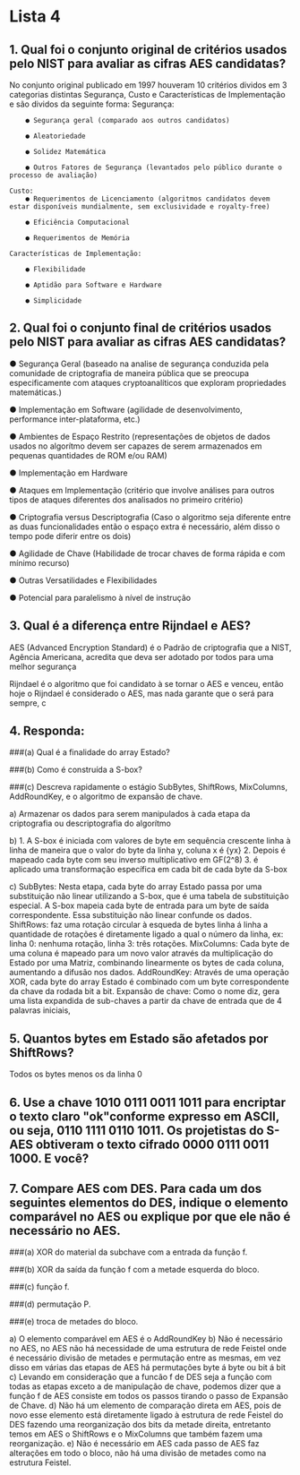 # Lista 4

## 1. Qual foi o conjunto original de critérios usados pelo NIST para avaliar as cifras AES candidatas?

  No conjunto original publicado em 1997 houveram 10 critérios dividos em 3 categorias distintas Segurança, Custo e Características de Implementação e são dividos da seguinte forma:
    Segurança:
    
        ● Segurança geral (comparado aos outros candidatos)
        
        ● Aleatoriedade
        
        ● Solidez Matemática
        
        ● Outros Fatores de Segurança (levantados pelo público durante o processo de avaliação)
        
    Custo:
        ● Requerimentos de Licenciamento (algoritmos candidatos devem estar disponíveis mundialmente, sem exclusividade e royalty-free)
        
        ● Eficiência Computacional
        
        ● Requerimentos de Memória
        
    Características de Implementação:
    
        ● Flexibilidade
        
        ● Aptidão para Software e Hardware
        
        ● Simplicidade

## 2. Qual foi o conjunto final de critérios usados pelo NIST para avaliar as cifras AES candidatas?
   
  ● Segurança Geral (baseado na analise de segurança conduzida pela comunidade de criptografia de maneira pública que se preocupa especificamente com ataques cryptoanalíticos que exploram propriedades matemáticas.)

  ● Implementação em Software (agilidade de desenvolvimento, performance inter-plataforma, etc.)

  ● Ambientes de Espaço Restrito (representações de objetos de dados usados no algorítmo devem ser capazes de serem armazenados em pequenas quantidades de ROM e/ou RAM)

  ● Implementação em Hardware

  ● Ataques em Implementação (critério que involve análises para outros tipos de ataques diferentes dos analisados no primeiro critério)

  ● Criptografia versus Descriptografia (Caso o algoritmo seja diferente entre as duas funcionalidades então o espaço extra é necessário, além disso o tempo pode diferir entre os dois)

  ● Agilidade de Chave (Habilidade de trocar chaves de forma rápida e com mínimo recurso)

  ● Outras Versatilidades e Flexibilidades

  ● Potencial para paralelismo à nível de instrução

## 3. Qual é a diferença entre Rijndael e AES?

  AES (Advanced Encryption Standard) é o Padrão de criptografia que a NIST, Agência Americana, acredita que deva ser adotado por todos para uma melhor segurança

  Rijndael é o algoritmo que foi candidato à se tornar o AES e venceu, então hoje o Rijndael é considerado o AES, mas nada garante que o será para sempre, c

## 4. Responda:

###(a) Qual é a finalidade do array Estado?

###(b) Como é construída a S-box?

###(c) Descreva rapidamente o estágio SubBytes, ShiftRows, MixColumns, AddRoundKey, e o algoritmo de expansão de chave.

a) Armazenar os dados para serem manipulados à cada etapa da criptografia ou descriptografia do algorítmo

b) 1. A S-box é iniciada com valores de byte em sequência crescente linha à linha de maneira que o valor do byte da linha y, coluna x é {yx}
   2. Depois é mapeado cada byte com seu inverso multiplicativo em GF(2^8)
   3. é aplicado uma transformação específica em cada bit de cada byte da S-box

c) SubBytes:
    Nesta etapa, cada byte do array Estado passa por uma substituição não linear utilizando a S-box, que é uma tabela de substituição especial. A S-box mapeia cada byte de entrada para um byte de saída correspondente. Essa substituição não linear confunde os dados.
   ShiftRows:
    faz uma rotação circular à esqueda de bytes linha á linha a quantidade de rotações é diretamente ligado a qual o número da linha, ex: linha 0: nenhuma rotação, linha 3: três rotações.
   MixColumns:
    Cada byte de uma coluna é mapeado para um novo valor através da multiplicação do Estado por uma Matriz, combinando linearmente os bytes de cada coluna, aumentando a difusão nos dados.
   AddRoundKey:
     Através de uma operação XOR, cada byte do array Estado é combinado com um byte correspondente da chave da rodada bit a bit.
   Expansão de chave: Como o nome diz, gera uma lista expandida de sub-chaves a partir da chave de entrada que de 4 palavras iniciais, 


## 5. Quantos bytes em Estado são afetados por ShiftRows?
  
  Todos os bytes menos os da linha 0

## 6. Use a chave 1010 0111 0011 1011 para encriptar o texto claro "ok"conforme expresso em ASCII, ou seja, 0110 1111 0110 1011. Os projetistas do S-AES obtiveram o texto cifrado 0000 0111 0011 1000. E você?


## 7. Compare AES com DES. Para cada um dos seguintes elementos do DES, indique o elemento comparável no AES ou explique por que ele não é necessário no AES.

###(a) XOR do material da subchave com a entrada da função f.

###(b) XOR da saída da função f com a metade esquerda do bloco.

###(c) função f.

###(d) permutação P.

###(e) troca de metades do bloco.


a) O elemento comparável em AES é o AddRoundKey
b) Não é necessário no AES, no AES não há necessidade de uma estrutura de rede Feistel onde é necessário divisão de metades e permutação entre as mesmas, em vez disso em várias das etapas de AES há permutações byte á byte ou bit á bit
c) Levando em consideração que a funcão f de DES seja a função com todas as etapas exceto a de manipulação de chave, podemos dizer que a função f de AES consiste em todos os passos tirando o passo de Expansão de Chave.
d) Não há um elemento de comparação direta em AES, pois de novo esse elemento está diretamente ligado à estrutura de rede Feistel do DES fazendo uma reorganização dos bits da metade direita, entretanto temos em AES o ShiftRows e o MixColumns que também fazem uma reorganização.
e) Não é necessário em AES cada passo de AES faz alterações em todo o bloco, não há uma divisão de metades como na estrutura Feistel.
